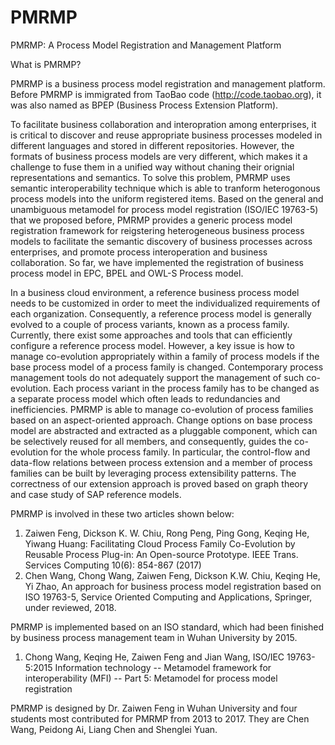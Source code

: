 # PMRMP
PMRMP: A Process Model Registration and Management Platform

What is PMRMP?

PMRMP is a business process model registration and management platform. Before PMRMP is immigrated from TaoBao code (http://code.taobao.org), it was also named as BPEP (Business Process Extension Platform).

To facilitate business collaboration and interopration among enterprises, it is critical to discover and reuse appropriate business processes modeled in different languages and stored in different repositories. However, the formats of business process models are very different, which makes it a challenge to fuse them in a unified way without chaning their orignial representations and semantics. To solve this problem, PMRMP uses semantic interoperability technique which is able to tranform heterogonous process models into the uniform registered items. Based on the general and unambiguous metamodel for process model registration (ISO/IEC 19763-5) that we proposed before, PMRMP provides a generic process model registration framework for reigstering heterogeneous business process models to facilitate the semantic discovery of business processes across enterprises, and promote process interoperation and business collaboration. So far, we have implemented the registration of business process model in EPC, BPEL and OWL-S Process model.

In a business cloud environment, a reference business process model needs to be customized in order to meet the individualized requirements of each organization. Consequently, a reference process model is generally evolved to a couple of process variants, known as a process family. Currently, there exist some approaches and tools that can efficiently configure a reference process model. However, a key issue is how to manage co-evolution appropriately within a family of process models if the base process model of a process family is changed. Contemporary process management tools do not adequately support the management of such co-evolution. Each process variant in the process family has to be changed as a separate process model which often leads to redundancies and inefficiencies. PMRMP is able to manage co-evolution of process families based on an aspect-oriented approach. Change options on base process model are abstracted and extracted as a pluggable component, which can be selectively reused for all members, and consequently, guides the co-evolution for the whole process family. In particular, the control-flow and data-flow relations between process extension and a member of process families can be built by leveraging process extensibility patterns. The correctness of our extension approach is proved based on graph theory and case study of SAP reference models.

PMRMP is involved in these two articles shown below:
1. Zaiwen Feng, Dickson K. W. Chiu, Rong Peng, Ping Gong, Keqing He, Yiwang Huang:
Facilitating Cloud Process Family Co-Evolution by Reusable Process Plug-in: An Open-source Prototype. IEEE Trans. Services Computing 10(6): 854-867 (2017)
2. Chen Wang, Chong Wang, Zaiwen Feng, Dickson K.W. Chiu, Keqing He, Yi Zhao, An approach for business process model
registration based on ISO 19763-5, Service Oriented Computing and Applications, Springer, under reviewed, 2018.

PMRMP is implemented based on an ISO standard, which had been finished by business process management team in Wuhan University by 2015.
1. Chong Wang, Keqing He, Zaiwen Feng and Jian Wang, ISO/IEC 19763-5:2015 Information technology -- Metamodel framework for interoperability (MFI)	-- Part 5: Metamodel for process model registration

PMRMP is designed by Dr. Zaiwen Feng in Wuhan University and four students most contributed for PMRMP from 2013 to 2017. They are Chen Wang, Peidong Ai, Liang Chen and Shenglei Yuan.

